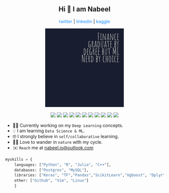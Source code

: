 <h2 align="center"><b>Hi 👋 I am Nabeel</b></h2>
<p align="center">
    <a style="color:dodgerblue">twitter</a> |
    <a style="color:dodgerblue">linkedin</a> |
    <a style="color:dodgerblue">kaggle</a> 
</p>

<p align="center"><img src="photo/FloopyBits2.png" width=250>
</p>

<p align="center">
<img  src="https://cdn.jsdelivr.net/gh/devicons/devicon/icons/python/python-original.svg"/ width=25>
<img
 src="https://www.r-project.org/logo/Rlogo.svg" width=25>
<img src="https://cdn.jsdelivr.net/gh/devicons/devicon/icons/julia/julia-original.svg" width=25 />
<img 
src="https://upload.wikimedia.org/wikipedia/commons/1/18/ISO_C%2B%2B_Logo.svg" width=25>
<img src="https://cdn.jsdelivr.net/gh/devicons/devicon/icons/postgresql/postgresql-original.svg" width=25/>
<img src="https://cdn.jsdelivr.net/gh/devicons/devicon/icons/mysql/mysql-original.svg" width=25/>
<img
src="https://pandas.pydata.org/static/img/pandas_mark.svg" width=25>
<img
src="https://upload.wikimedia.org/wikipedia/commons/0/05/Scikit_learn_logo_small.svg" width=25>
<img src="https://cdn.jsdelivr.net/gh/devicons/devicon/icons/tensorflow/tensorflow-original.svg" width=25/>
<img src="https://cdn.jsdelivr.net/gh/devicons/devicon/icons/vim/vim-original.svg" width=25/>
<img src="https://cdn.jsdelivr.net/gh/devicons/devicon/icons/linux/linux-original.svg" width=25 />
</p>          


* 👨‍💻 Currently working on my `Deep Learning` concepts.
* 💡 I am learning `Data Science & ML`.
* 🤓 I strongly believe in `self/collaborative` learning.
* 🚴‍♂️ Love to wander in `nature` with my cycle.
* ✉️ `Reach` me at nabeel.io@outlook.com


```python
myskills = {
    languages: ["Python", "R", "Julia", "C++"],
    databases: ["Postgres", "MySQL"],
    libraries: ["Keras", "TF","Pandas","ScikitLearn","Xgboost", "Dplyr", "ggplot2"]
    other: ["Github", "Vim", "Linux"]
    }
```

